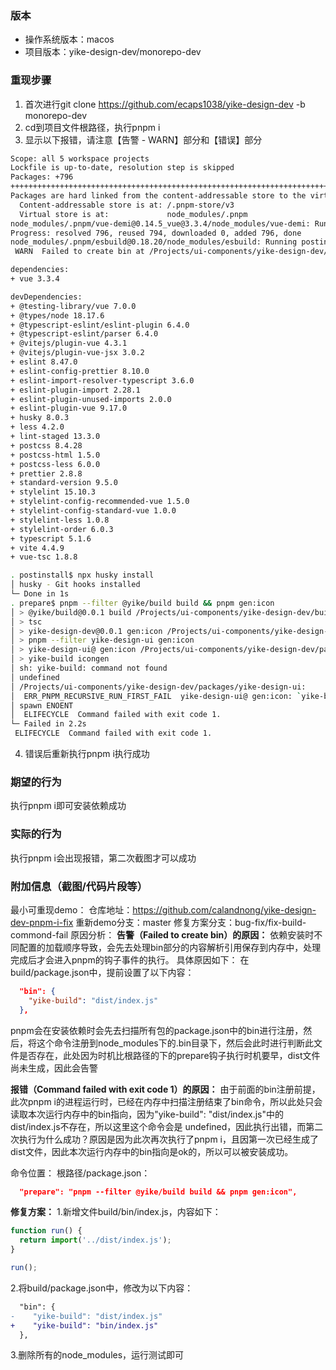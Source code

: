 ### 版本
* 操作系统版本：macos
* 项目版本：yike-design-dev/monorepo-dev

### 重现步骤
1. 首次进行git clone https://github.com/ecaps1038/yike-design-dev -b monorepo-dev
2. cd到项目文件根路径，执行pnpm i
3. 显示以下报错，请注意【告警 - WARN】部分和【错误】部分
```bash
Scope: all 5 workspace projects
Lockfile is up-to-date, resolution step is skipped
Packages: +796
++++++++++++++++++++++++++++++++++++++++++++++++++++++++++++++++++++++++++++++++++++++++++++++++++++++++++++++++++++++++++++++++++++++++++++++++
Packages are hard linked from the content-addressable store to the virtual store.
  Content-addressable store is at: /.pnpm-store/v3
  Virtual store is at:             node_modules/.pnpm
node_modules/.pnpm/vue-demi@0.14.5_vue@3.3.4/node_modules/vue-demi: Running postinstall script, done in 74ms
Progress: resolved 796, reused 794, downloaded 0, added 796, done
node_modules/.pnpm/esbuild@0.18.20/node_modules/esbuild: Running postinstall script, done in 156ms
 WARN  Failed to create bin at /Projects/ui-components/yike-design-dev/packages/yike-design-ui/node_modules/.bin/yike-build. The source file at /Projects/ui-components/yike-design-dev/build/dist/index.js does not exist.

dependencies:
+ vue 3.3.4

devDependencies:
+ @testing-library/vue 7.0.0
+ @types/node 18.17.6
+ @typescript-eslint/eslint-plugin 6.4.0
+ @typescript-eslint/parser 6.4.0
+ @vitejs/plugin-vue 4.3.1
+ @vitejs/plugin-vue-jsx 3.0.2
+ eslint 8.47.0
+ eslint-config-prettier 8.10.0
+ eslint-import-resolver-typescript 3.6.0
+ eslint-plugin-import 2.28.1
+ eslint-plugin-unused-imports 2.0.0
+ eslint-plugin-vue 9.17.0
+ husky 8.0.3
+ less 4.2.0
+ lint-staged 13.3.0
+ postcss 8.4.28
+ postcss-html 1.5.0
+ postcss-less 6.0.0
+ prettier 2.8.8
+ standard-version 9.5.0
+ stylelint 15.10.3
+ stylelint-config-recommended-vue 1.5.0
+ stylelint-config-standard-vue 1.0.0
+ stylelint-less 1.0.8
+ stylelint-order 6.0.3
+ typescript 5.1.6
+ vite 4.4.9
+ vue-tsc 1.8.8

. postinstall$ npx husky install
│ husky - Git hooks installed
└─ Done in 1s
. prepare$ pnpm --filter @yike/build build && pnpm gen:icon
│ > @yike/build@0.0.1 build /Projects/ui-components/yike-design-dev/build
│ > tsc
│ > yike-design-dev@0.0.1 gen:icon /Projects/ui-components/yike-design-dev
│ > pnpm --filter yike-design-ui gen:icon
│ > yike-design-ui@ gen:icon /Projects/ui-components/yike-design-dev/packages/yike-design-ui
│ > yike-build icongen
│ sh: yike-build: command not found
│ undefined
│ /Projects/ui-components/yike-design-dev/packages/yike-design-ui:
│  ERR_PNPM_RECURSIVE_RUN_FIRST_FAIL  yike-design-ui@ gen:icon: `yike-build icongen`
│ spawn ENOENT
│  ELIFECYCLE  Command failed with exit code 1.
└─ Failed in 2.2s
 ELIFECYCLE  Command failed with exit code 1.
```
4. 错误后重新执行pnpm i执行成功

### 期望的行为
执行pnpm i即可安装依赖成功

### 实际的行为
执行pnpm i会出现报错，第二次截图才可以成功

### 附加信息（截图/代码片段等）
最小可重现demo：
仓库地址：https://github.com/calandnong/yike-design-dev-pnpm-i-fix
重新demo分支：master
修复方案分支：bug-fix/fix-build-commond-fail
原因分析：
**告警（Failed to create bin）的原因：**
依赖安装时不同配置的加载顺序导致，会先去处理bin部分的内容解析引用保存到内存中，处理完成后才会进入pnpm的钩子事件的执行。
具体原因如下：
在build/package.json中，提前设置了以下内容：
```json
  "bin": {
    "yike-build": "dist/index.js"
  },
```
pnpm会在安装依赖时会先去扫描所有包的package.json中的bin进行注册，然后，将这个命令注册到node_modules下的.bin目录下，然后会此时进行判断此文件是否存在，此处因为时机比根路径的下的prepare钩子执行时机要早，dist文件尚未生成，因此会告警

**报错（Command failed with exit code 1）的原因：**
由于前面的bin注册前提，此次pnpm i的进程运行时，已经在内存中扫描注册结束了bin命令，所以此处只会读取本次运行内存中的bin指向，因为"yike-build": "dist/index.js"中的dist/index.js不存在，所以这里这个命令会是 undefined，因此执行出错，而第二次执行为什么成功？原因是因为此次再次执行了pnpm i，且因第一次已经生成了dist文件，因此本次运行内存中的bin指向是ok的，所以可以被安装成功。

命令位置：
根路径/package.json：
```json
  "prepare": "pnpm --filter @yike/build build && pnpm gen:icon",
```

**修复方案：**
1.新增文件build/bin/index.js，内容如下：
```javascript
function run() {
  return import('../dist/index.js');
}

run();
```
2.将build/package.json中，修改为以下内容：
```diff
  "bin": {
-    "yike-build": "dist/index.js"
+    "yike-build": "bin/index.js"
  },
```
3.删除所有的node_modules，运行测试即可
